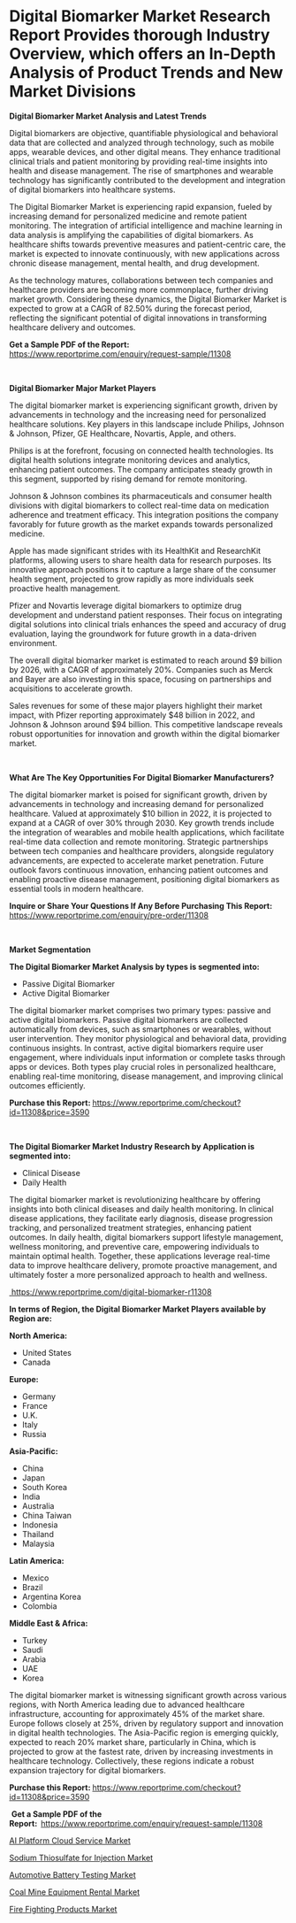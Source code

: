 <p><h1>Digital Biomarker Market Research Report Provides thorough Industry Overview, which offers an In-Depth Analysis of Product Trends and New Market Divisions</h1></p><p><strong>Digital Biomarker Market Analysis and Latest Trends</strong></p>
<p><p>Digital biomarkers are objective, quantifiable physiological and behavioral data that are collected and analyzed through technology, such as mobile apps, wearable devices, and other digital means. They enhance traditional clinical trials and patient monitoring by providing real-time insights into health and disease management. The rise of smartphones and wearable technology has significantly contributed to the development and integration of digital biomarkers into healthcare systems.</p><p>The Digital Biomarker Market is experiencing rapid expansion, fueled by increasing demand for personalized medicine and remote patient monitoring. The integration of artificial intelligence and machine learning in data analysis is amplifying the capabilities of digital biomarkers. As healthcare shifts towards preventive measures and patient-centric care, the market is expected to innovate continuously, with new applications across chronic disease management, mental health, and drug development.</p><p>As the technology matures, collaborations between tech companies and healthcare providers are becoming more commonplace, further driving market growth. Considering these dynamics, the Digital Biomarker Market is expected to grow at a CAGR of 82.50% during the forecast period, reflecting the significant potential of digital innovations in transforming healthcare delivery and outcomes.</p></p>
<p><strong>Get a Sample PDF of the Report:&nbsp;</strong> <a href="https://www.reportprime.com/enquiry/request-sample/11308?utm_campaign=1106&utm_medium=2&utm_source=Github&utm_content=ia&utm_term=02122024&utm_id=digital-biomarker">https://www.reportprime.com/enquiry/request-sample/11308</a></p>
<p>&nbsp;</p>
<p><strong>Digital Biomarker Major Market Players</strong></p>
<p><p>The digital biomarker market is experiencing significant growth, driven by advancements in technology and the increasing need for personalized healthcare solutions. Key players in this landscape include Philips, Johnson & Johnson, Pfizer, GE Healthcare, Novartis, Apple, and others.</p><p>Philips is at the forefront, focusing on connected health technologies. Its digital health solutions integrate monitoring devices and analytics, enhancing patient outcomes. The company anticipates steady growth in this segment, supported by rising demand for remote monitoring.</p><p>Johnson & Johnson combines its pharmaceuticals and consumer health divisions with digital biomarkers to collect real-time data on medication adherence and treatment efficacy. This integration positions the company favorably for future growth as the market expands towards personalized medicine.</p><p>Apple has made significant strides with its HealthKit and ResearchKit platforms, allowing users to share health data for research purposes. Its innovative approach positions it to capture a large share of the consumer health segment, projected to grow rapidly as more individuals seek proactive health management.</p><p>Pfizer and Novartis leverage digital biomarkers to optimize drug development and understand patient responses. Their focus on integrating digital solutions into clinical trials enhances the speed and accuracy of drug evaluation, laying the groundwork for future growth in a data-driven environment.</p><p>The overall digital biomarker market is estimated to reach around $9 billion by 2026, with a CAGR of approximately 20%. Companies such as Merck and Bayer are also investing in this space, focusing on partnerships and acquisitions to accelerate growth.</p><p>Sales revenues for some of these major players highlight their market impact, with Pfizer reporting approximately $48 billion in 2022, and Johnson & Johnson around $94 billion. This competitive landscape reveals robust opportunities for innovation and growth within the digital biomarker market.</p></p>
<p>&nbsp;</p>
<p><strong>What Are The Key Opportunities For Digital Biomarker Manufacturers?</strong></p>
<p><p>The digital biomarker market is poised for significant growth, driven by advancements in technology and increasing demand for personalized healthcare. Valued at approximately $10 billion in 2022, it is projected to expand at a CAGR of over 30% through 2030. Key growth trends include the integration of wearables and mobile health applications, which facilitate real-time data collection and remote monitoring. Strategic partnerships between tech companies and healthcare providers, alongside regulatory advancements, are expected to accelerate market penetration. Future outlook favors continuous innovation, enhancing patient outcomes and enabling proactive disease management, positioning digital biomarkers as essential tools in modern healthcare.</p></p>
<p><strong>Inquire or Share Your Questions If Any Before Purchasing This Report:</strong> <a href="https://www.reportprime.com/enquiry/pre-order/11308?utm_campaign=1106&utm_medium=2&utm_source=Github&utm_content=ia&utm_term=02122024&utm_id=digital-biomarker">https://www.reportprime.com/enquiry/pre-order/11308</a></p>
<p>&nbsp;</p>
<p><strong>Market Segmentation</strong></p>
<p><strong>The Digital Biomarker Market Analysis by types is segmented into:</strong></p>
<p><ul><li>Passive Digital Biomarker</li><li>Active Digital Biomarker</li></ul></p>
<p><p>The digital biomarker market comprises two primary types: passive and active digital biomarkers. Passive digital biomarkers are collected automatically from devices, such as smartphones or wearables, without user intervention. They monitor physiological and behavioral data, providing continuous insights. In contrast, active digital biomarkers require user engagement, where individuals input information or complete tasks through apps or devices. Both types play crucial roles in personalized healthcare, enabling real-time monitoring, disease management, and improving clinical outcomes efficiently.</p></p>
<p><strong>Purchase this Report:&nbsp;</strong><a href="https://www.reportprime.com/checkout?id=11308&price=3590&utm_campaign=1106&utm_medium=2&utm_source=Github&utm_content=ia&utm_term=02122024&utm_id=digital-biomarker">https://www.reportprime.com/checkout?id=11308&price=3590</a></p>
<p>&nbsp;</p>
<p><strong>The Digital Biomarker Market Industry Research by Application is segmented into:</strong></p>
<p><ul><li>Clinical Disease</li><li>Daily Health</li></ul></p>
<p><p>The digital biomarker market is revolutionizing healthcare by offering insights into both clinical diseases and daily health monitoring. In clinical disease applications, they facilitate early diagnosis, disease progression tracking, and personalized treatment strategies, enhancing patient outcomes. In daily health, digital biomarkers support lifestyle management, wellness monitoring, and preventive care, empowering individuals to maintain optimal health. Together, these applications leverage real-time data to improve healthcare delivery, promote proactive management, and ultimately foster a more personalized approach to health and wellness.</p></p>
<p><a href="https://www.reportprime.com/digital-biomarker-r11308?utm_campaign=1106&utm_medium=2&utm_source=Github&utm_content=ia&utm_term=02122024&utm_id=digital-biomarker">&nbsp;https://www.reportprime.com/digital-biomarker-r11308</a></p>
<p><strong>In terms of Region, the Digital Biomarker Market Players available by Region are:</strong></p>
<p>
    <p> <strong> North America: </strong>
        <ul>
            <li>United States</li>
            <li>Canada</li>
        </ul>
        </p> 
    <p> <strong> Europe: </strong>
        <ul>
            <li>Germany</li>
            <li>France</li>
            <li>U.K.</li>
            <li>Italy</li>
            <li>Russia</li>
        </ul>
        </p> 
    <p> <strong> Asia-Pacific: </strong>
        <ul>
            <li>China</li>
            <li>Japan</li>
            <li>South Korea</li>
            <li>India</li>
            <li>Australia</li>
            <li>China Taiwan</li>
            <li>Indonesia</li>
            <li>Thailand</li>
            <li>Malaysia</li>
        </ul>
        </p> 
    <p> <strong> Latin America: </strong>
        <ul>
            <li>Mexico</li>
            <li>Brazil</li>
            <li>Argentina Korea</li>
            <li>Colombia</li>
        </ul>
        </p> 
    <p> <strong> Middle East & Africa: </strong>
        <ul>
            <li>Turkey</li>
            <li>Saudi</li>
            <li>Arabia</li>
            <li>UAE</li>
            <li>Korea</li>
        </ul>
    </p>
    </p>
<p><p>The digital biomarker market is witnessing significant growth across various regions, with North America leading due to advanced healthcare infrastructure, accounting for approximately 45% of the market share. Europe follows closely at 25%, driven by regulatory support and innovation in digital health technologies. The Asia-Pacific region is emerging quickly, expected to reach 20% market share, particularly in China, which is projected to grow at the fastest rate, driven by increasing investments in healthcare technology. Collectively, these regions indicate a robust expansion trajectory for digital biomarkers.</p></p>
<p><strong>Purchase this Report: </strong><a href="https://www.reportprime.com/checkout?id=11308&price=3590&utm_campaign=1106&utm_medium=2&utm_source=Github&utm_content=ia&utm_term=02122024&utm_id=digital-biomarker">https://www.reportprime.com/checkout?id=11308&price=3590</a></p>
<p>&nbsp;<strong>Get a Sample PDF of the Report:&nbsp;&nbsp;</strong><a href="https://www.reportprime.com/enquiry/request-sample/11308?utm_campaign=1106&utm_medium=2&utm_source=Github&utm_content=ia&utm_term=02122024&utm_id=digital-biomarker">https://www.reportprime.com/enquiry/request-sample/11308</a></p>
<p><strong></strong></p>
<p><p><a href="https://www.linkedin.com/pulse/market-revenue-growth-forecast-ai-platform-cloud-service-zzync?utm_campaign=1106&utm_medium=2&utm_source=Github&utm_content=ia&utm_term=02122024&utm_id=digital-biomarker">AI Platform Cloud Service Market</a></p><p><a href="https://issuu.com/reportprime-2/docs/sodium-thiosulfate-for-injection-market-size-2030.?utm_campaign=1106&utm_medium=2&utm_source=Github&utm_content=ia&utm_term=02122024&utm_id=digital-biomarker">Sodium Thiosulfate for Injection Market</a></p><p><a href="https://www.linkedin.com/pulse/in-depth-analysis-automotive-battery-testing-market-trends-sncbc?utm_campaign=1106&utm_medium=2&utm_source=Github&utm_content=ia&utm_term=02122024&utm_id=digital-biomarker">Automotive Battery Testing Market</a></p><p><a href="https://issuu.com/reportprime-2/docs/coal-mine-equipment-rental-market-size-2030.pptx?utm_campaign=1106&utm_medium=2&utm_source=Github&utm_content=ia&utm_term=02122024&utm_id=digital-biomarker">Coal Mine Equipment Rental Market</a></p><p><a href="https://www.linkedin.com/pulse/resilient-growth-expected-global-fire-fighting-products-wwope?utm_campaign=1106&utm_medium=2&utm_source=Github&utm_content=ia&utm_term=02122024&utm_id=digital-biomarker">Fire Fighting Products Market</a></p></p>